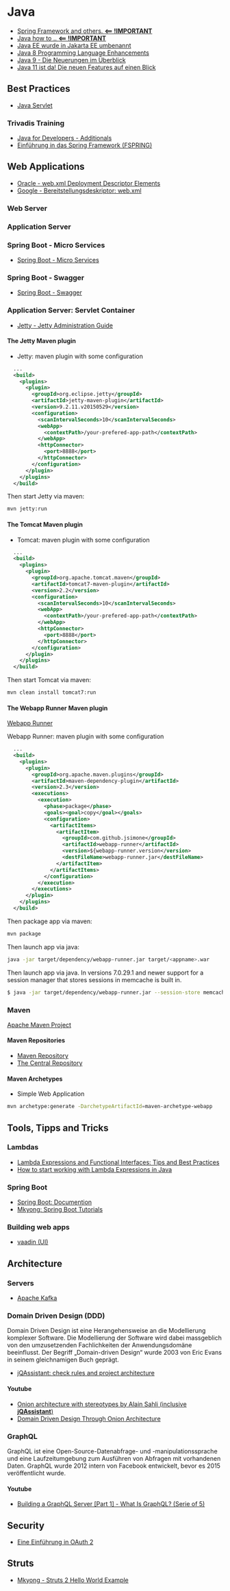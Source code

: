 # Java

- <a href="https://howtodoinjava.com/" target="_blank">Spring Framework and others. <b><== !IMPORTANT</b></a>
- <a href="http://www.java2s.com/" target="_blank">Java how to .. <b><== !IMPORTANT</b></a>
- <a href="https://blog.oio.de/2018/03/22/java-ee-wurde-in-jakarta-ee-umbenannt/" target="_blank">Java EE wurde in Jakarta EE umbenannt</a>
- <a href="https://docs.oracle.com/javase/8/docs/technotes/guides/language/enhancements.html" target="_blank">Java 8 Programming Language Enhancements</a>
- <a href="https://www.oio.de/public/java/java9/java-9-neuerungen-im-ueberblick.htm?TVD" target="_blank">Java 9 - Die Neuerungen im Überblick</a>
- <a href="https://jaxenter.de/java-11-features-news-75411" target="_blank">Java 11 ist da! Die neuen Features auf einen Blick</a>

## Best Practices

- <a href="./java-servlet.md" target="_blank">Java Servlet</a>

### Trivadis Training

- <a href="file:///C:/workspace/projects/tvd/markdowns/tvdTraining/ad-java-b.md" target="_blank">Java for Developers - Additionals</a>
- <a href="../tvdTraining/fspring.md" target="_blank">Einführung in das Spring Framework (FSPRING)</a>

## Web Applications

- <a href="https://docs.oracle.com/cd/E14571_01/web.1111/e13712/web_xml.htm#WBAPP502" target="_blank">Oracle - web.xml Deployment Descriptor Elements</a>
- <a href="https://cloud.google.com/appengine/docs/standard/java/config/webxml" target="_blank">Google - Bereitstellungsdeskriptor: web.xml</a>

### Web Server

### Application Server

### Spring Boot - Micro Services

- <a href="./spring-boot-micro-services.md" target="_blank">Spring Boot - Micro Services</a>

### Spring Boot - Swagger
- <a href="./spring-boot-swagger.md" target="_blank">Spring Boot - Swagger</a>

### Application Server: Servlet Container

- <a href="https://www.eclipse.org/jetty/documentation/9.4.x/jetty-admin-guide.html" target="_blank">Jetty - Jetty Administration Guide</a>

#### The Jetty Maven plugin

- Jetty: maven plugin with some configuration

```xml
  ...
  <build>
    <plugins>
      <plugin>
        <groupId>org.eclipse.jetty</groupId>
        <artifactId>jetty-maven-plugin</artifactId>
        <version>9.2.11.v20150529</version>
        <configuration>
          <scanIntervalSeconds>10</scanIntervalSeconds>
          <webApp>
            <contextPath>/your-prefered-app-path</contextPath>
          </webApp>
          <httpConnector>
            <port>8888</port>
          </httpConnector>
        </configuration>
      </plugin>
    </plugins>
  </build>
```

Then start Jetty via maven:

```sh
mvn jetty:run
```

#### The Tomcat Maven plugin

- Tomcat: maven plugin with some configuration

```xml
  ...
  <build>
    <plugins>
      <plugin>
        <groupId>org.apache.tomcat.maven</groupId>
        <artifactId>tomcat7-maven-plugin</artifactId>
        <version>2.2</version>
        <configuration>
          <scanIntervalSeconds>10</scanIntervalSeconds>
          <webApp>
            <contextPath>/your-prefered-app-path</contextPath>
          </webApp>
          <httpConnector>
            <port>8888</port>
          </httpConnector>
        </configuration>
      </plugin>
    </plugins>
  </build>
```

Then start Tomcat via maven:

```sh
mvn clean install tomcat7:run
```

#### The Webapp Runner Maven plugin

<a href="https://github.com/jsimone/webapp-runner" target="_blank">Webapp Runner</a>

Webapp Runner: maven plugin with some configuration

```xml
  ...
  <build>
    <plugins>
      <plugin>
        <groupId>org.apache.maven.plugins</groupId>
        <artifactId>maven-dependency-plugin</artifactId>
        <version>2.3</version>
        <executions>
          <execution>
            <phase>package</phase>
            <goals><goal>copy</goal></goals>
            <configuration>
              <artifactItems>
                <artifactItem>
                  <groupId>com.github.jsimone</groupId>
                  <artifactId>webapp-runner</artifactId>
                  <version>${webapp-runner.version</version>
                  <destFileName>webapp-runner.jar</destFileName>
                </artifactItem>
              </artifactItems>
            </configuration>
          </execution>
        </executions>
      </plugin>
    </plugins>
  </build>
```

Then package app via maven:

```sh
mvn package
```

Then launch app via java:

```sh
java -jar target/dependency/webapp-runner.jar target/<appname>.war
```

Then launch app via java. In versions 7.0.29.1 and newer support for a session manager that stores sessions in memcache is built in.

```sh
$ java -jar target/dependency/webapp-runner.jar --session-store memcache target/<appname>.war
```

### Maven

<a href="http://maven.apache.org/" target="_blank">Apache Maven Project</a>

#### Maven Repositories

- <a href="https://mvnrepository.com/" target="_blank">Maven Repository</a>
- <a href="https://search.maven.org/" target="_blank">The Central Repository</a>

#### Maven Archetypes

- Simple Web Application

```sh
mvn archetype:generate -DarchetypeArtifactId=maven-archetype-webapp
```

## Tools, Tipps and Tricks

### Lambdas

- <a href="https://www.baeldung.com/java-8-lambda-expressions-tips" target="_blank">Lambda Expressions and Functional Interfaces: Tips and Best Practices</a>
- <a href="https://medium.freecodecamp.org/learn-these-4-things-and-working-with-lambda-expressions-b0ab36e0fffc" target="_blank">How to start working with Lambda Expressions in Java</a>

### Spring Boot

- <a href="http://spring.io/projects/spring-boot" target="_blank">Spring Boot: Documention</a>
- <a href="http://www.mkyong.com/tutorials/spring-boot-tutorials/" target="_blank">Mkyong: Spring Boot Tutorials</a>

### Building web apps

- <a href="https://vaadin.com/" target="_blank">vaadin (UI)</a>

## Architecture

### Servers

- <a href="https://kafka.apache.org/" target="_blank">Apache Kafka</a>

### Domain Driven Design (DDD)

Domain Driven Design ist eine Herangehensweise an die Modellierung komplexer Software. Die Modellierung der Software wird dabei massgeblich von den umzusetzenden Fachlichkeiten der Anwendungsdomäne beeinflusst. Der Begriff „Domain-driven Design“ wurde 2003 von Eric Evans in seinem gleichnamigen Buch geprägt.

- <a href="https://jqassistant.org/" target="_blank">jQAssistant: check rules and project architecture</a>

#### Youtube

- <a href="https://www.youtube.com/watch?v=XOyyLwyrBQU" target="_blank">Onion architecture with stereotypes by Alain Sahli (inclusive **jQAssistant**)</a>
- <a href="https://www.youtube.com/watch?v=pL9XeNjy_z4" target="_blank">Domain Driven Design Through Onion Architecture</a>

### GraphQL

GraphQL ist eine Open-Source-Datenabfrage- und -manipulationssprache und eine Laufzeitumgebung zum Ausführen von Abfragen mit vorhandenen Daten. GraphQL wurde 2012 intern von Facebook entwickelt, bevor es 2015 veröffentlicht wurde.

#### Youtube

- <a href="https://www.youtube.com/watch?v=PEcJxkylcRM" target="_blank">Building a GraphQL Server [Part 1] - What Is GraphQL? (Serie of 5)</a>

## Security

- <a href="https://blog.oio.de/2018/08/20/eine-einfuhrung-in-oauth-2/" target="_blank">Eine Einführung in OAuth 2</a>

## Struts

- <a href="https://www.mkyong.com/struts2/struts-2-hello-world-example/" target="_blank">Mkyong - Struts 2 Hello World Example</a>
